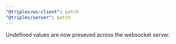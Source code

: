 ```yaml
---
"@triplex/ws-client": patch
"@triplex/server": patch
---
```


Undefined values are now preseved across the websocket server.
